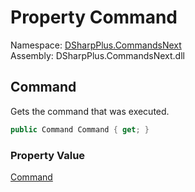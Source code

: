 # Property Command

Namespace: [DSharpPlus.CommandsNext](DSharpPlus.CommandsNext.md)  
Assembly: DSharpPlus.CommandsNext.dll

## <a id="DSharpPlus_CommandsNext_CommandExecutionEventArgs_Command"></a>Command

Gets the command that was executed.

```csharp
public Command Command { get; }
```

### Property Value

[Command](DSharpPlus.CommandsNext.Command.md)

